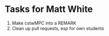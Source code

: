 # Tasks for Matt White

1. Make cstwMPC into a REMARK
1. Clean up pull requests, esp for own students
